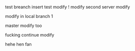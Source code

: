 test breanch
insert
test
modify ! 
modify second
server modify

modify in local branch 1

master modify too

fucking continue modify

hehe hen fan
